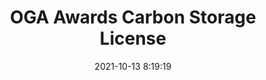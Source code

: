 ---
"title": "OGA Awards Carbon Storage License"
"date": "2021-10-13 8:19:19"
"feed_name": "RIGZONE"
"feed_website": "http://www.rigzone.com/"
"feed_rss": "http://www.rigzone.com/news/rss/rigzone_latest.aspx"
"link": "https://www.rigzone.com/news/oga_awards_carbon_storage_license-13-oct-2021-166702-article/?rss=true"
"source": "None"
"file": "_posts/2021-1-1-2b669cde2399dd97837c7cbd9eec2ece2ea30a99.md"
"accident": "0"
"drilling": "0"
"dead": "0"
"injured": "0"
"arrested": "0"
"place": "unknown place"
"where": "unknown site"
"causes": "unknown"
"place_uri": "unknown place"
---